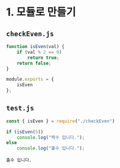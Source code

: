 # 1. 모듈로 만들기

## ```checkEven.js```
```javascript
function isEven(val) {
    if (val % 2 == 0)
        return true;
    return false;
}

module.exports = {
    isEven
};
```

## ```test.js```
```javascript
const { isEven } = require("./checkEven")

if (isEven(5))
    console.log("짝수 입니다.");
else
    console.log("홀수 입니다.");
```

```
홀수 입니다.
```